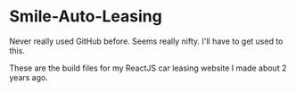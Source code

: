 # Smile-Auto-Leasing

Never really used GitHub before. Seems really nifty. I'll have to get used to this.

These are the build files for my ReactJS car leasing website I made about 2 years ago.
